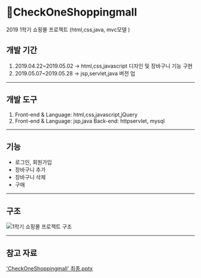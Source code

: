 # 🛒CheckOneShoppingmall
2019 1학기 쇼핑몰 프로젝트 (html,css,java, mvc모델 )

## 개발 기간

  1. 2019.04.22~2019.05.02 -> html,css,javascript 디자인 및 장바구니 기능 구현
  2. 2019.05.07~2019.05.28 -> jsp,servlet,java 버전 업
  
--------------------------------------------------------------------------------

## 개발 도구

  1. Front-end & Language: html,css,javascript,jQuery
  2. Front-end & Language: jsp,java
     Back-end: httpservlet, mysql

--------------------------------------------------------------------------------

## 기능
  
  + 로그인, 회원가입
  + 장바구니 추가
  + 장바구니 삭제
  + 구매

--------------------------------------------------------------------------------

## 구조 

![1학기 쇼핑몰 프로젝트 구조](https://user-images.githubusercontent.com/48307933/147436195-24efb621-b22b-4819-ae27-6adb5a85ee5e.png)

--------------------------------------------------------------------------------

## 참고 자료

['CheckOneShoppingmall' 최종.pptx](https://github.com/kch9870/CheckOneShoppingmall/files/7778433/1.pptx)

